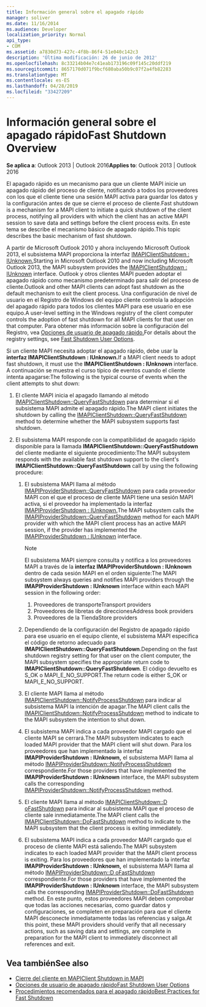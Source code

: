 ```yaml
---
title: Información general sobre el apagado rápido
manager: soliver
ms.date: 11/16/2014
ms.audience: Developer
localization_priority: Normal
api_type:
- COM
ms.assetid: a7830d73-427c-4f8b-86f4-51e040c142c3
description: 'Última modificación: 26 de junio de 2012'
ms.openlocfilehash: 8c33214b04e7c41eab173196c09f145c20ddf219
ms.sourcegitcommit: 8657170d071f9bcf680aba50b9c07f2a4fb82283
ms.translationtype: MT
ms.contentlocale: es-ES
ms.lasthandoff: 04/28/2019
ms.locfileid: "33427209"
---
```

# <a name="fast-shutdown-overview"></a><span data-ttu-id="691ae-103">Información general sobre el apagado rápido</span><span class="sxs-lookup"><span data-stu-id="691ae-103">Fast Shutdown Overview</span></span>

<span data-ttu-id="691ae-104">**Se aplica a**: Outlook 2013 | Outlook 2016</span><span class="sxs-lookup"><span data-stu-id="691ae-104">**Applies to**: Outlook 2013 | Outlook 2016</span></span> 
  
<span data-ttu-id="691ae-105">El apagado rápido es un mecanismo para que un cliente MAPI inicie un apagado rápido del proceso de cliente, notificando a todos los proveedores con los que el cliente tiene una sesión MAPI activa para guardar los datos y la configuración antes de que se cierre el proceso de cliente.</span><span class="sxs-lookup"><span data-stu-id="691ae-105">Fast shutdown is a mechanism for a MAPI client to initiate a quick shutdown of the client process, notifying all providers with which the client has an active MAPI session to save data and settings before the client process exits.</span></span> <span data-ttu-id="691ae-106">En este tema se describe el mecanismo básico de apagado rápido.</span><span class="sxs-lookup"><span data-stu-id="691ae-106">This topic describes the basic mechanism of fast shutdown.</span></span> 

<span data-ttu-id="691ae-107">A partir de Microsoft Outlook 2010 y ahora incluyendo Microsoft Outlook 2013, el subsistema MAPI proporciona la interfaz [IMAPIClientShutdown : IUnknown.](imapiclientshutdowniunknown.md)</span><span class="sxs-lookup"><span data-stu-id="691ae-107">Starting in Microsoft Outlook 2010 and now including Microsoft Outlook 2013, the MAPI subsystem provides the [IMAPIClientShutdown : IUnknown](imapiclientshutdowniunknown.md) interface.</span></span> <span data-ttu-id="691ae-108">Outlook y otros clientes MAPI pueden adoptar el apagado rápido como mecanismo predeterminado para salir del proceso de cliente.</span><span class="sxs-lookup"><span data-stu-id="691ae-108">Outlook and other MAPI clients can adopt fast shutdown as the default mechanism to exit the client process.</span></span> <span data-ttu-id="691ae-109">Una configuración de nivel de usuario en el Registro de Windows del equipo cliente controla la adopción del apagado rápido para todos los clientes MAPI para ese usuario en ese equipo.</span><span class="sxs-lookup"><span data-stu-id="691ae-109">A user-level setting in the Windows registry of the client computer controls the adoption of fast shutdown for all MAPI clients for that user on that computer.</span></span> <span data-ttu-id="691ae-110">Para obtener más información sobre la configuración del Registro, vea [Opciones de usuario de apagado rápido.](fast-shutdown-user-options.md)</span><span class="sxs-lookup"><span data-stu-id="691ae-110">For details about the registry settings, see [Fast Shutdown User Options](fast-shutdown-user-options.md).</span></span>
  
<span data-ttu-id="691ae-111">Si un cliente MAPI necesita adoptar el apagado rápido, debe usar la **interfaz IMAPIClientShutdown : IUnknown.**</span><span class="sxs-lookup"><span data-stu-id="691ae-111">If a MAPI client needs to adopt fast shutdown, it must use the **IMAPIClientShutdown : IUnknown** interface.</span></span> <span data-ttu-id="691ae-112">A continuación se muestra el curso típico de eventos cuando el cliente intenta apagarse:</span><span class="sxs-lookup"><span data-stu-id="691ae-112">The following is the typical course of events when the client attempts to shut down:</span></span> 
  
1. <span data-ttu-id="691ae-113">El cliente MAPI inicia el apagado llamando al método [IMAPIClientShutdown::QueryFastShutdown](imapiclientshutdown-queryfastshutdown.md) para determinar si el subsistema MAPI admite el apagado rápido.</span><span class="sxs-lookup"><span data-stu-id="691ae-113">The MAPI client initiates the shutdown by calling the [IMAPIClientShutdown::QueryFastShutdown](imapiclientshutdown-queryfastshutdown.md) method to determine whether the MAPI subsystem supports fast shutdown.</span></span> 
    
2. <span data-ttu-id="691ae-114">El subsistema MAPI responde con la compatibilidad de apagado rápido disponible para la llamada **IMAPIClientShutdown::QueryFastShutdown** del cliente mediante el siguiente procedimiento:</span><span class="sxs-lookup"><span data-stu-id="691ae-114">The MAPI subsystem responds with the available fast shutdown support to the client's **IMAPIClientShutdown::QueryFastShutdown** call by using the following procedure:</span></span> 
    
    1. <span data-ttu-id="691ae-115">El subsistema MAPI llama al método [IMAPIProviderShutdown::QueryFastShutdown](imapiprovidershutdown-queryfastshutdown.md) para cada proveedor MAPI con el que el proceso de cliente MAPI tiene una sesión MAPI activa, si el proveedor ha implementado la interfaz [IMAPIProviderShutdown : IUnknown.](imapiprovidershutdowniunknown.md)</span><span class="sxs-lookup"><span data-stu-id="691ae-115">The MAPI subsystem calls the [IMAPIProviderShutdown::QueryFastShutdown](imapiprovidershutdown-queryfastshutdown.md) method for each MAPI provider with which the MAPI client process has an active MAPI session, if the provider has implemented the [IMAPIProviderShutdown : IUnknown](imapiprovidershutdowniunknown.md) interface.</span></span> 
        
       > [!NOTE]
       >  <span data-ttu-id="691ae-116">El subsistema MAPI siempre consulta y notifica a los proveedores MAPI a través de la **interfaz IMAPIProviderShutdown : IUnknown** dentro de cada sesión MAPI en el orden siguiente:</span><span class="sxs-lookup"><span data-stu-id="691ae-116">The MAPI subsystem always queries and notifies MAPI providers through the **IMAPIProviderShutdown : IUnknown** interface within each MAPI session in the following order:</span></span>
       > 1. <span data-ttu-id="691ae-117">Proveedores de transporte</span><span class="sxs-lookup"><span data-stu-id="691ae-117">Transport providers</span></span>
       > 2. <span data-ttu-id="691ae-118">Proveedores de libretas de direcciones</span><span class="sxs-lookup"><span data-stu-id="691ae-118">Address book providers</span></span>
       > 3. <span data-ttu-id="691ae-119">Proveedores de la Tienda</span><span class="sxs-lookup"><span data-stu-id="691ae-119">Store providers</span></span> 
    
    2. <span data-ttu-id="691ae-120">Dependiendo de la configuración del Registro de apagado rápido para ese usuario en el equipo cliente, el subsistema MAPI especifica el código de retorno adecuado para **IMAPIClientShutdown::QueryFastShutdown**.</span><span class="sxs-lookup"><span data-stu-id="691ae-120">Depending on the fast shutdown registry setting for that user on the client computer, the MAPI subsystem specifies the appropriate return code to **IMAPIClientShutdown::QueryFastShutdown**.</span></span> <span data-ttu-id="691ae-121">El código devuelto es S_OK o MAPI_E_NO_SUPPORT.</span><span class="sxs-lookup"><span data-stu-id="691ae-121">The return code is either S_OK or MAPI_E_NO_SUPPORT.</span></span>
        
    3. <span data-ttu-id="691ae-122">El cliente MAPI llama al método [IMAPIClientShutdown::NotifyProcessShutdown](imapiclientshutdown-notifyprocessshutdown.md) para indicar al subsistema MAPI la intención de apagar.</span><span class="sxs-lookup"><span data-stu-id="691ae-122">The MAPI client calls the [IMAPIClientShutdown::NotifyProcessShutdown](imapiclientshutdown-notifyprocessshutdown.md) method to indicate to the MAPI subsystem the intention to shut down.</span></span> 
        
    4. <span data-ttu-id="691ae-123">El subsistema MAPI indica a cada proveedor MAPI cargado que el cliente MAPI se cerrará.</span><span class="sxs-lookup"><span data-stu-id="691ae-123">The MAPI subsystem indicates to each loaded MAPI provider that the MAPI client will shut down.</span></span> <span data-ttu-id="691ae-124">Para los proveedores que han implementado la interfaz **IMAPIProviderShutdown : IUnknown,** el subsistema MAPI llama al método [IMAPIProviderShutdown::NotifyProcessShutdown](imapiprovidershutdown-notifyprocessshutdown.md) correspondiente.</span><span class="sxs-lookup"><span data-stu-id="691ae-124">For those providers that have implemented the **IMAPIProviderShutdown : IUnknown** interface, the MAPI subsystem calls the corresponding [IMAPIProviderShutdown::NotifyProcessShutdown](imapiprovidershutdown-notifyprocessshutdown.md) method.</span></span> 
        
    5. <span data-ttu-id="691ae-125">El cliente MAPI llama al método [IMAPIClientShutdown::D oFastShutdown](imapiclientshutdown-dofastshutdown.md) para indicar al subsistema MAPI que el proceso de cliente sale inmediatamente.</span><span class="sxs-lookup"><span data-stu-id="691ae-125">The MAPI client calls the [IMAPIClientShutdown::DoFastShutdown](imapiclientshutdown-dofastshutdown.md) method to indicate to the MAPI subsystem that the client process is exiting immediately.</span></span> 
        
    6. <span data-ttu-id="691ae-126">El subsistema MAPI indica a cada proveedor MAPI cargado que el proceso de cliente MAPI está saliendo.</span><span class="sxs-lookup"><span data-stu-id="691ae-126">The MAPI subsystem indicates to each loaded MAPI provider that the MAPI client process is exiting.</span></span> <span data-ttu-id="691ae-127">Para los proveedores que han implementado la interfaz **IMAPIProviderShutdown : IUnknown,** el subsistema MAPI llama al método [IMAPIProviderShutdown::D oFastShutdown](imapiprovidershutdown-dofastshutdown.md) correspondiente.</span><span class="sxs-lookup"><span data-stu-id="691ae-127">For those providers that have implemented the **IMAPIProviderShutdown : IUnknown** interface, the MAPI subsystem calls the corresponding [IMAPIProviderShutdown::DoFastShutdown](imapiprovidershutdown-dofastshutdown.md) method.</span></span> <span data-ttu-id="691ae-128">En este punto, estos proveedores MAPI deben comprobar que todas las acciones necesarias, como guardar datos y configuraciones, se completen en preparación para que el cliente MAPI desconecte inmediatamente todas las referencias y salga.</span><span class="sxs-lookup"><span data-stu-id="691ae-128">At this point, these MAPI providers should verify that all necessary actions, such as saving data and settings, are complete in preparation for the MAPI client to immediately disconnect all references and exit.</span></span> 
    
## <a name="see-also"></a><span data-ttu-id="691ae-129">Vea también</span><span class="sxs-lookup"><span data-stu-id="691ae-129">See also</span></span>

- [<span data-ttu-id="691ae-130">Cierre del cliente en MAPI</span><span class="sxs-lookup"><span data-stu-id="691ae-130">Client Shutdown in MAPI</span></span>](client-shutdown-in-mapi.md)
- [<span data-ttu-id="691ae-131">Opciones de usuario de apagado rápido</span><span class="sxs-lookup"><span data-stu-id="691ae-131">Fast Shutdown User Options</span></span>](fast-shutdown-user-options.md)
- [<span data-ttu-id="691ae-132">Procedimientos recomendados para el apagado rápido</span><span class="sxs-lookup"><span data-stu-id="691ae-132">Best Practices for Fast Shutdown</span></span>](best-practices-for-fast-shutdown.md)

